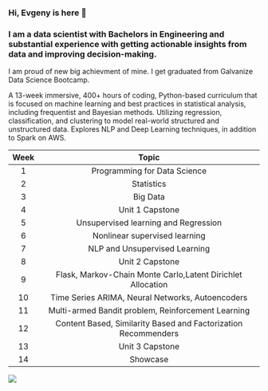 ### Hi, Evgeny is here 👋

### I am a data scientist with Bachelors in Engineering and substantial experience with getting actionable insights from data and improving decision-making.

I am proud of new big achievment of mine. I get graduated from Galvanize Data Science Bootcamp. 

A 13-week immersive, 400+ hours of coding, Python-based curriculum that is focused on machine learning and best practices in statistical analysis, including frequentist and Bayesian methods. Utilizing regression, classification, and clustering to model real-world structured and unstructured data. Explores NLP and Deep Learning techniques, in addition to Spark on AWS.  

| Week |                              Topic                             |
|:----:|:--------------------------------------------------------------:|
|   1  |                  Programming for Data Science                  |
|   2  |                           Statistics                           |
|   3  |                            Big Data                            |
|   4  |                         Unit 1 Capstone                        |
|   5  |              Unsupervised learning and Regression              |
|   6  |                  Nonlinear supervised learning                 |
|   7  |                  NLP and Unsupervised Learning                 |
|   8  |                         Unit 2 Capstone                        |
|   9  |   Flask, Markov-Chain Monte Carlo,Latent Dirichlet Allocation  |
|  10  |        Time Series ARIMA, Neural Networks, Autoencoders        |
|  11  |       Multi-armed Bandit problem, Reinforcement Learning       |
|  12  | Content Based, Similarity Based and Factorization Recommenders |
|  13  |                         Unit 3 Capstone                        |
|  14  |                            Showcase                            |


![](https://komarev.com/ghpvc/?username=evgenygrobov&label=PROFILE+VIEWS)


<!--
**evgenygrobov/evgenygrobov** is a ✨ _special_ ✨ repository because its `README.md` (this file) appears on your GitHub profile.

Here are some ideas to get you started:

- 🔭 I’m currently working on ...
- 🌱 I’m currently learning ...
- 👯 I’m looking to collaborate on ...
- 🤔 I’m looking for help with ...
- 💬 Ask me about ...
- 📫 How to reach me: ...
- 😄 Pronouns: ...
- ⚡ Fun fact: ...
-->
